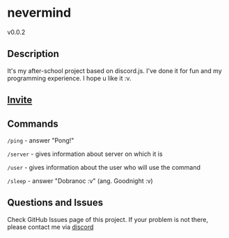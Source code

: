 # nevermind

v0.0.2

## Description

It's my after-school project based on discord.js. I've done it for fun and my programming experience. I hope u like it :v. 

## [Invite](https://discord.com/api/oauth2/authorize?client_id=1193641042344431807&permissions=8&scope=bot)

## Commands

```/ping``` - answer "Pong!"

```/server``` - gives information about server on which it is

```/user``` - gives information about the user who will use the command

```/sleep``` - answer "Dobranoc :v" (ang. Goodnight :v)

## Questions and Issues

Check GitHub Issues page of this project. If your problem is not there, please contact me via [discord](https://discord.gg/f9EtgThamC)
